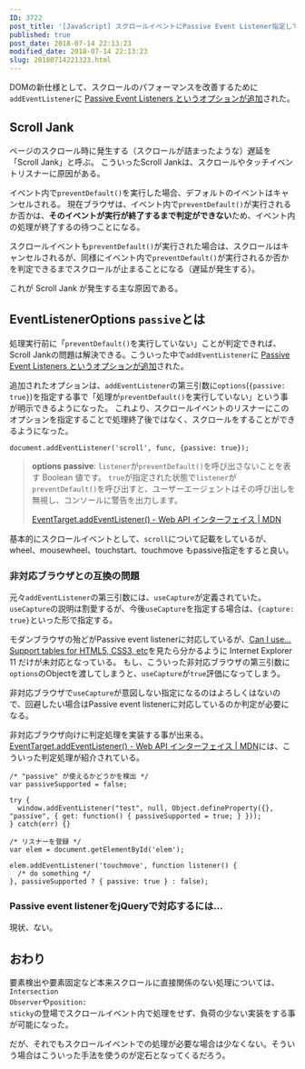 ```yaml
---
ID: 3722
post_title: '[JavaScript] スクロールイベントにPassive Event Listener指定してパフォーマンスを向上させる方法'
published: true
post_date: 2018-07-14 22:13:23
modified_date: 2018-07-14 22:13:23
slug: 20180714221323.html
---
```

DOMの新仕様として、スクロールのパフォーマンスを改善するために<code>addEventListener</code>に <a href="https://github.com/WICG/EventListenerOptions/blob/gh-pages/explainer.md">Passive Event Listeners というオプションが追加</a>された。

<h2>Scroll Jank</h2>

ページのスクロール時に発生する（スクロールが詰まったような）遅延を「Scroll Jank」と呼ぶ。 こういったScroll Jankは、スクロールやタッチイベントリスナーに原因がある。

イベント内で<code>preventDefault()</code>を実行した場合、デフォルトのイベントはキャンセルされる。
現在ブラウザは、イベント内で<code>preventDefault()</code>が実行されるか否かは、<strong>そのイベントが実行が終了するまで判定ができない</strong>ため、イベント内の処理が終了するの待つことになる。

スクロールイベントも<code>preventDefault()</code>が実行された場合は、スクロールはキャンセルされるが、同様にイベント内で<code>preventDefault()</code>が実行されるか否かを判定できるまでスクロールが止まることになる（遅延が発生する）。

これが Scroll Jank が発生する主な原因である。

<h2>EventListenerOptions <code>passive</code>とは</h2>

処理実行前に「<code>preventDefault()</code>を実行していない」ことが判定できれば、Scroll Jankの問題は解決できる。こういった中で<code>addEventListener</code>に <a href="https://github.com/WICG/EventListenerOptions/blob/gh-pages/explainer.md">Passive Event Listeners というオプションが追加</a>された。

追加されたオプションは、<code>addEventListener</code>の第三引数に<code>options</code>(<code>{passive: true}</code>)を指定する事で「処理が<code>preventDefault()</code>を実行していない」という事が明示できるようになった。
これより、スクロールイベントのリスナーにこのオプションを指定することで処理終了後ではなく、スクロールをすることができるようになった。

<pre><code class="language-js">document.addEventListener('scroll', func, {passive: true});
</code></pre>

<blockquote>
  <strong>options</strong>
      <strong>passive</strong>: <code>listener</code>が<code>preventDefault()</code>を呼び出さないことを表す Boolean 値です。
      <code>true</code>が指定された状態で<code>listener</code>が<code>preventDefault()</code>を呼び出すと、ユーザーエージェントはその呼び出しを無視し、コンソールに警告を出力します。
  
  <a href="https://developer.mozilla.org/ja/docs/Web/API/EventTarget/addEventListener">EventTarget.addEventListener() - Web API インターフェイス | MDN</a>
</blockquote>

基本的にスクロールイベントとして、<code>scroll</code>について記載をしているが、wheel、mousewheel、touchstart、touchmove もpassive指定をすると良い。

<h3>非対応ブラウザとの互換の問題</h3>

元々<code>addEventListener</code>の第三引数には、<code>useCapture</code>が定義されていた。<code>useCapture</code>の説明は割愛するが、今後<code>useCapture</code>を指定する場合は、<code>{capture: true}</code>といった形で指定する。

モダンブラウザの殆どがPassive event listenerに対応しているが、<a href="https://caniuse.com/#search=passive">Can I use… Support tables for HTML5, CSS3, etc</a>を見たら分かるように Internet Explorer 11 だけが未対応となっている。
もし、こういった非対応ブラウザの第三引数に<code>options</code>のObjectを渡してしまうと、<code>useCapture</code>が<code>true</code>評価になってしまう。

非対応ブラウザで<code>useCapture</code>が意図しない指定になるのはよろしくはないので、回避したい場合はPassive event listenerに対応しているのか判定が必要になる。

非対応ブラウザ向けに判定処理を実装する事が出来る。<a href="https://developer.mozilla.org/ja/docs/Web/API/EventTarget/addEventListener">EventTarget.addEventListener() - Web API インターフェイス | MDN</a>には、こういった判定処理が紹介されている。

<pre><code class="language-js">/* "passive" が使えるかどうかを検出 */
var passiveSupported = false;

try {
  window.addEventListener("test", null, Object.defineProperty({}, "passive", { get: function() { passiveSupported = true; } }));
} catch(err) {}

/* リスナーを登録 */
var elem = document.getElementById('elem');

elem.addEventListener('touchmove', function listener() {
  /* do something */
}, passiveSupported ? { passive: true } : false);
</code></pre>

<h3>Passive event listenerをjQueryで対応するには…</h3>

現状、ない。

<h2>おわり</h2>

要素検出や要素固定など本来スクロールに直接関係のない処理については、<code>Intersection Observer</code>や<code>position: sticky</code>の登場でスクロールイベント内で処理をせず、負荷の少ない実装をする事が可能になった。

だが、それでもスクロールイベントでの処理が必要な場合は少なくない。そういう場合はこういった手法を使うのが定石となってくるだろう。